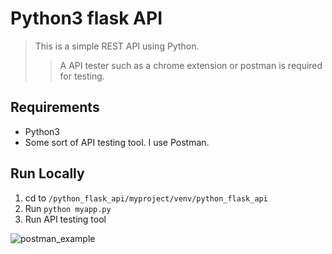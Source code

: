 # Python3 flask API
> This is a simple REST API using Python.
>> A API tester such as a chrome extension or postman is required for testing.

## Requirements
* Python3
* Some sort of API testing tool.  I use Postman.

## Run Locally
1. cd to `/python_flask_api/myproject/venv/python_flask_api`
2. Run `python myapp.py`
3. Run API testing tool

![postman_example](/python_flask_api/myproject/venv/resources/postman_example.png)
